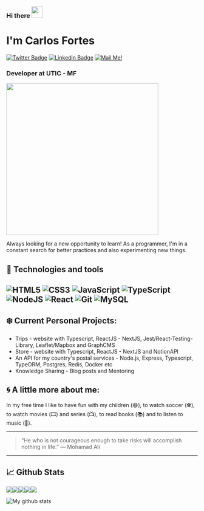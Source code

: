 ### Hi there <img src="https://raw.githubusercontent.com/MartinHeinz/MartinHeinz/master/wave.gif" width="30px"> 

# I'm Carlos Fortes

[![Twitter Badge](https://img.shields.io/badge/-Twitter-1ca0f1?style=flat-square&labelColor=1ca0f1&logo=twitter&logoColor=white&link=https://twitter.com/cdfortes)](https://twitter.com/cdfortes) 
[![Linkedin Badge](https://img.shields.io/badge/-LinkedIn-blue?style=flat-square&logo=Linkedin&logoColor=white&link=https://www.linkedin.com/in/carlos-duarte-fortes-a71362101/)](https://www.linkedin.com/in/carlos-duarte-fortes-a71362101/)
[![Mail Me!](https://img.shields.io/badge/-Contact%20Me!-c14438?style=flat-square&logo=Gmail&logoColor=white&link=mailto:cdfortes@gmail.com)](mailto:cdfortes@gmail.com)

### Developer at UTIC - MF

<img src="https://user-images.githubusercontent.com/8411016/128652040-b82b9afe-7fe4-4da0-9e85-ae3e0bf97778.gif" width="400" height="400" />

Always looking for a new opportunity to learn! As a programmer, I'm in a constant search for better practices and also experimenting new things.

## 🔧 Technologies and tools
<img alt="HTML5" src="https://img.shields.io/badge/html5%20-%23E34F26.svg?&style=for-the-badge&logo=html5&logoColor=white"/> <img alt="CSS3" src="https://img.shields.io/badge/css3%20-%231572B6.svg?&style=for-the-badge&logo=css3&logoColor=white"/> <img alt="JavaScript" src="https://img.shields.io/badge/javascript%20-%23323330.svg?&style=for-the-badge&logo=javascript&logoColor=%23F7DF1E"/> <img alt="TypeScript" src="https://img.shields.io/badge/typescript%20-%23007ACC.svg?&style=for-the-badge&logo=typescript&logoColor=white"/> <img alt="NodeJS" src="https://img.shields.io/badge/node.js%20-%2343853D.svg?&style=for-the-badge&logo=node.js&logoColor=white"/> <img alt="React" src="https://img.shields.io/badge/react%20-%2320232a.svg?&style=for-the-badge&logo=react&logoColor=%2361DAFB"/> <img alt="Git" src="https://img.shields.io/badge/git%20-%23F05033.svg?&style=for-the-badge&logo=git&logoColor=white"/> <img alt="MySQL" src="https://img.shields.io/badge/mysql-%2300f.svg?&style=for-the-badge&logo=mysql&logoColor=white"/> 
---
## ❄️ Current Personal Projects:

- Trips - website with Typescript, ReactJS - NextJS, Jest/React-Testing-Library, Leaflet/Mapbox and GraphCMS
- Store - website with Typescript, ReactJS - NextJS and NotionAPI
- An API for my country's postal services - Node.js, Express, Typescript, TypeORM, Postgres, Redis, Docker etc
- Knowledge Sharing - Blog posts and Mentoring


## 🌀 A little more about me:

In my free time I like to have fun with my children (😄),  to watch soccer (⚽️), to watch movies (🎞️) and series (📺), to read books (📚) and to listen to music (🎵).

---
> “He who is not courageous enough to take risks will accomplish nothing in life.”
— Mohamad Ali

---

## 📈 Github Stats

![](https://github-profile-summary-cards.vercel.app/api/cards/profile-details?username=cdfortes&theme=github_dark)![](https://github-profile-summary-cards.vercel.app/api/cards/repos-per-language?username=cdfortes&theme=github_dark)![](https://github-profile-summary-cards.vercel.app/api/cards/stats?username=cdfortes&theme=github_dark)![](https://github-profile-summary-cards.vercel.app/api/cards/most-commit-language?username=cdfortes&theme=github_dark)![](https://github-profile-summary-cards.vercel.app/api/cards/productive-time?username=cdfortes&theme=github_dark)

![My github stats](https://profile-counter.glitch.me/cdfortes/count.svg)

<!--
**cdfortes/cdfortes** is a ✨ _special_ ✨ repository because its `README.md` (this file) appears on your GitHub profile.
